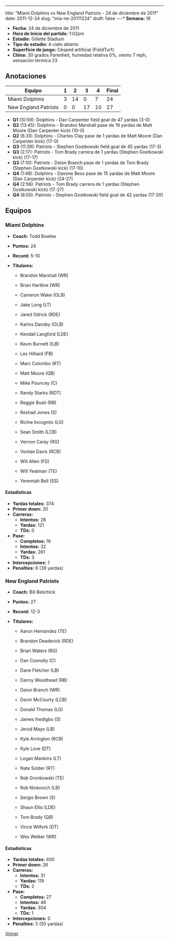 ---
title: "Miami Dolphins vs New England Patriots - 24 de diciembre de 2011"
date: 2011-12-24
slug: "mia-ne-20111224"
draft: false
---* **Semana:** 16
* **Fecha:** 24 de diciembre de 2011
* **Hora de Inicio del partido:** 1:02pm
* **Estadio:** Gillette Stadium
* **Tipo de estadio:** A cielo abierto
* **Superficie de juego:** Césped artificial (FieldTurf)
* **Clima:** 30 grados Farenheit, humedad relativa 0%, viento 7 mph, sensación térmica 23




## Anotaciones
| Equipo | 1 | 2 | 3 | 4 | Final |
|--------|---|---|---|---|-------|
| Miami Dolphins  | 3 | 14 | 0 | 7  | 24 |
| New England Patriots  | 0 | 0 | 17 | 10  | 27 |
* **Q1** (10:59): Dolphins - Dan Carpenter field goal de 47 yardas (3-0)
* **Q2** (13:45): Dolphins - Brandon Marshall pase de 19 yardas de Matt Moore (Dan Carpenter kick) (10-0)
* **Q2** (6:31): Dolphins - Charles Clay pase de 1 yardas de Matt Moore (Dan Carpenter kick) (17-0)
* **Q3** (11:39): Patriots - Stephen Gostkowski field goal de 45 yardas (17-3)
* **Q3** (2:17): Patriots - Tom Brady carrera de 1 yardas (Stephen Gostkowski kick) (17-17)
* **Q3** (7:10): Patriots - Deion Branch pase de 1 yardas de Tom Brady (Stephen Gostkowski kick) (17-10)
* **Q4** (1:48): Dolphins - Davone Bess pase de 15 yardas de Matt Moore (Dan Carpenter kick) (24-27)
* **Q4** (2:56): Patriots - Tom Brady carrera de 1 yardas (Stephen Gostkowski kick) (17-27)
* **Q4** (8:55): Patriots - Stephen Gostkowski field goal de 42 yardas (17-20)


## Equipos


### Miami Dolphins
* **Coach:** Todd Bowles
* **Puntos:** 24
* **Record:** 5-10
* **Titulares:** 

  * Brandon Marshall (WR) 

  * Brian Hartline (WR) 

  * Cameron Wake (OLB) 

  * Jake Long (LT) 

  * Jared Odrick (RDE) 

  * Karlos Dansby (OLB) 

  * Kendall Langford (LDE) 

  * Kevin Burnett (ILB) 

  * Lex Hilliard (FB) 

  * Marc Colombo (RT) 

  * Matt Moore (QB) 

  * Mike Pouncey (C) 

  * Randy Starks (RDT) 

  * Reggie Bush (RB) 

  * Reshad Jones (S) 

  * Richie Incognito (LG) 

  * Sean Smith (LCB) 

  * Vernon Carey (RG) 

  * Vontae Davis (RCB) 

  * Will Allen (FS) 

  * Will Yeatman (TE) 

  * Yeremiah Bell (SS) 

#### Estadísticas
* **Yardas totales:** 374
* **Primer down:** 20
* **Carreras:**
  * **Intentos:** 28
  * **Yardas:** 121
  * **TDs:** 0
* **Pase:**
  * **Completos:** 16
  * **Intentos:** 32
  * **Yardas:** 281
  * **TDs:** 3
* **Intercepciones:** 1
* **Penalties:** 6 (39 yardas)

### New England Patriots
* **Coach:** Bill Belichick
* **Puntos:** 27
* **Record:** 12-3
* **Titulares:** 

  * Aaron Hernandez (TE) 

  * Brandon Deaderick (RDE) 

  * Brian Waters (RG) 

  * Dan Connolly (C) 

  * Dane Fletcher (LB) 

  * Danny Woodhead (RB) 

  * Deion Branch (WR) 

  * Devin McCourty (LCB) 

  * Donald Thomas (LG) 

  * James Ihedigbo (S) 

  * Jerod Mayo (LB) 

  * Kyle Arrington (RCB) 

  * Kyle Love (DT) 

  * Logan Mankins (LT) 

  * Nate Solder (RT) 

  * Rob Gronkowski (TE) 

  * Rob Ninkovich (LB) 

  * Sergio Brown (S) 

  * Shaun Ellis (LDE) 

  * Tom Brady (QB) 

  * Vince Wilfork (DT) 

  * Wes Welker (WR) 

#### Estadísticas
* **Yardas totales:** 400
* **Primer down:** 26
* **Carreras:**
  * **Intentos:** 31
  * **Yardas:** 119
  * **TDs:** 2
* **Pase:**
  * **Completos:** 27
  * **Intentos:** 46
  * **Yardas:** 304
  * **TDs:** 1
* **Intercepciones:** 0
* **Penalties:** 5 (50 yardas)


[Volver](/historia/2011)
